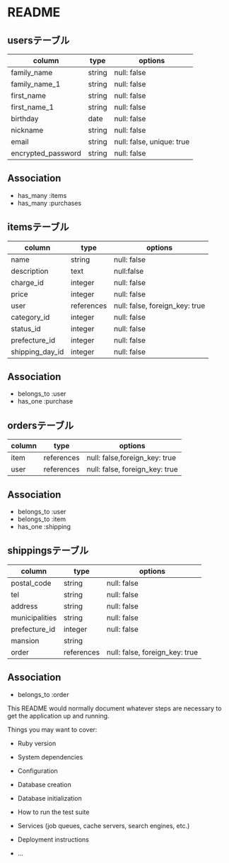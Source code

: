 # README

## usersテーブル

| column             | type   | options                   |
| ------------------ | ------ | ------------------------- |
| family_name        | string | null: false               |
| family_name_1      | string | null: false               |
| first_name         | string | null: false               |
| first_name_1       | string | null: false               |
| birthday           | date   | null: false               |
| nickname           | string | null: false               |
| email              | string | null: false, unique: true |
| encrypted_password | string | null: false               |

## Association
- has_many :items
- has_many :purchases

## itemsテーブル
| column          | type       | options                        |
| --------------- | ---------- | ------------------------------ |
| name            | string     | null: false                    |
| description     | text       | null:false                     |
| charge_id       | integer    | null: false                    |
| price           | integer    | null: false                    |
| user            | references | null: false, foreign_key: true |
| category_id     | integer    | null: false                    |
| status_id       | integer    | null: false                    |
| prefecture_id   | integer    | null: false                    |
| shipping_day_id | integer    | null: false                    |

## Association
- belongs_to :user
- has_one :purchase

## ordersテーブル
| column | type       | options                        |
| ------ | ---------- | ------------------------------ |
| item   | references | null: false,foreign_key: true  |
| user   | references | null: false, foreign_key: true |

## Association
- belongs_to :user
- belongs_to :item
- has_one :shipping

## shippingsテーブル
| column         | type       | options                        |
| -------------- | ---------- | ------------------------------ |
| postal_code    | string     | null: false                    |
| tel            | string     | null: false                    |
| address        | string     | null: false                    |
| municipalities | string     | null: false                    |
| prefecture_id  | integer    | null: false                    |
| mansion        | string     |                                |
| order          | references | null: false, foreign_key: true |

## Association
- belongs_to :order


This README would normally document whatever steps are necessary to get the
application up and running.

Things you may want to cover:

* Ruby version

* System dependencies

* Configuration

* Database creation

* Database initialization

* How to run the test suite

* Services (job queues, cache servers, search engines, etc.)

* Deployment instructions

* ...

